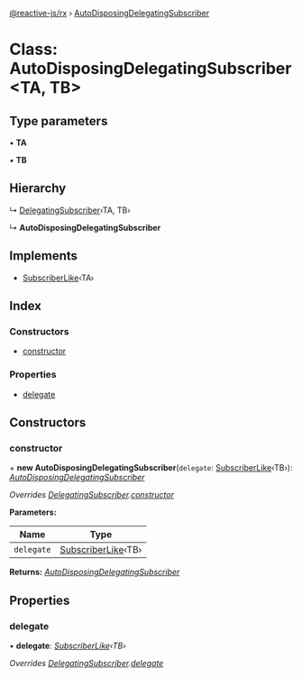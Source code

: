 [@reactive-js/rx](../README.md) › [AutoDisposingDelegatingSubscriber](autodisposingdelegatingsubscriber.md)

# Class: AutoDisposingDelegatingSubscriber <**TA, TB**>

## Type parameters

▪ **TA**

▪ **TB**

## Hierarchy

  ↳ [DelegatingSubscriber](delegatingsubscriber.md)‹TA, TB›

  ↳ **AutoDisposingDelegatingSubscriber**

## Implements

* [SubscriberLike](../interfaces/subscriberlike.md)‹TA›

## Index

### Constructors

* [constructor](autodisposingdelegatingsubscriber.md#constructor)

### Properties

* [delegate](autodisposingdelegatingsubscriber.md#delegate)

## Constructors

###  constructor

\+ **new AutoDisposingDelegatingSubscriber**(`delegate`: [SubscriberLike](../interfaces/subscriberlike.md)‹TB›): *[AutoDisposingDelegatingSubscriber](autodisposingdelegatingsubscriber.md)*

*Overrides [DelegatingSubscriber](delegatingsubscriber.md).[constructor](delegatingsubscriber.md#constructor)*

**Parameters:**

Name | Type |
------ | ------ |
`delegate` | [SubscriberLike](../interfaces/subscriberlike.md)‹TB› |

**Returns:** *[AutoDisposingDelegatingSubscriber](autodisposingdelegatingsubscriber.md)*

## Properties

###  delegate

• **delegate**: *[SubscriberLike](../interfaces/subscriberlike.md)‹TB›*

*Overrides [DelegatingSubscriber](delegatingsubscriber.md).[delegate](delegatingsubscriber.md#delegate)*
